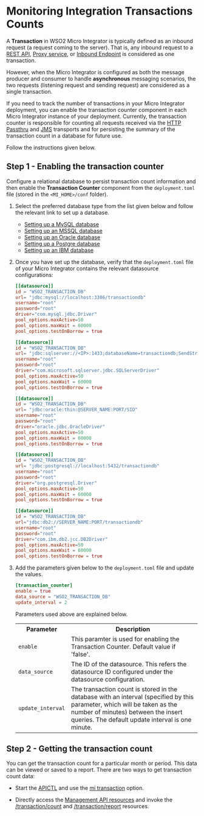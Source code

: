 # Monitoring Integration Transactions Counts

A **Transaction** in WSO2 Micro Integrator is typically defined as an inbound request (a request coming to the server). That is, any inbound request to a [REST API]({{base_path}}/integrate/develop/creating-artifacts/creating-an-api), [Proxy service]({{base_path}}/integrate/develop/creating-artifacts/creating-a-proxy-service), or [Inbound Endpoint]({{base_path}}/integrate/develop/creating-artifacts/creating-an-inbound-endpoint) is considered as one transaction.

However, when the Micro Integrator is configured as both the message producer and consumer to handle **asynchronous** messaging scenarios, the two requests (listening request and sending request) are considered as a single transaction.

If you need to track the number of transactions in your Micro Integrator deployment, you can enable the transaction counter component in each Micro Integrator instance of your deployment. Currently, the transaction counter is responsible for counting all requests received via the [HTTP Passthru]({{base_path}}/install-and-setup/setup/mi-setup/transport_configurations/configuring-transports/#configuring-the-httphttps-transport) and [JMS]({{base_path}}/install-and-setup/setup/mi-setup/transport_configurations/configuring-transports/#configuring-the-jms-transport) transports and for persisting the summary of the transaction count in a database for future use.

Follow the instructions given below.

## Step 1 - Enabling the transaction counter

Configure a relational database to persist transaction count information and then enable the **Transaction Counter** component from the `deployment.toml` file (stored in the `<MI_HOME>/conf` folder).

1.  Select the preferred database type from the list given below and follow the relevant link to set up a database.

    - [Setting up a MySQL database]({{base_path}}/install-and-setup/setup/mi-setup/databases/setting-up-mysql/)
    - [Setting up an MSSQL database]({{base_path}}/install-and-setup/setup/mi-setup/databases/setting-up-mssql/)
    - [Setting up an Oracle database]({{base_path}}/install-and-setup/setup/mi-setup/databases/setting-up-oracle/)
    - [Setting up a Postgre database]({{base_path}}/install-and-setup/setup/mi-setup/databases/setting-up-postgresql/)
    - [Setting up an IBM database]({{base_path}}/install-and-setup/setup/mi-setup/databases/setting-up-ibm-db2/)

2.  Once you have set up the database, verify that the `deployment.toml` file of your Micro Integrator contains the relevant datasource configurations:

    ```toml tab='MySQL'
    [[datasource]]
    id = "WSO2_TRANSACTION_DB"
    url= "jdbc:mysql://localhost:3306/transactiondb"
    username="root"
    password="root"
    driver="com.mysql.jdbc.Driver"
    pool_options.maxActive=50
    pool_options.maxWait = 60000
    pool_options.testOnBorrow = true
    ```

    ```toml tab='MSSQL'
    [[datasource]]
    id = "WSO2_TRANSACTION_DB"
    url= "jdbc:sqlserver://<IP>:1433;databaseName=transactiondb;SendStringParametersAsUnicode=false"
    username="root"
    password="root"
    driver="com.microsoft.sqlserver.jdbc.SQLServerDriver"
    pool_options.maxActive=50
    pool_options.maxWait = 60000
    pool_options.testOnBorrow = true
    ```

    ```toml tab='Oracle'
    [[datasource]]
    id = "WSO2_TRANSACTION_DB"
    url= "jdbc:oracle:thin:@SERVER_NAME:PORT/SID"
    username="root"
    password="root"
    driver="oracle.jdbc.OracleDriver"
    pool_options.maxActive=50
    pool_options.maxWait = 60000
    pool_options.testOnBorrow = true
    ```

    ```toml tab='PostgreSQL'
    [[datasource]]
    id = "WSO2_TRANSACTION_DB"
    url= "jdbc:postgresql://localhost:5432/transactiondb"
    username="root"
    password="root"
    driver="org.postgresql.Driver"
    pool_options.maxActive=50
    pool_options.maxWait = 60000
    pool_options.testOnBorrow = true
    ```

    ```toml tab='IBM DB'
    [[datasource]]
    id = "WSO2_TRANSACTION_DB"
    url="jdbc:db2://SERVER_NAME:PORT/transactiondb"
    username="root"
    password="root"
    driver="com.ibm.db2.jcc.DB2Driver"
    pool_options.maxActive=50
    pool_options.maxWait = 60000
    pool_options.testOnBorrow = true
    ```

3.  Add the parameters given below to the `deployment.toml` file and update the values.

    ```toml
    [transaction_counter]
    enable = true
    data_source = "WSO2_TRANSACTION_DB"
    update_interval = 2
    ```

    Parameters used above are explained below.

    <table>
    	<tr>
    		<th>Parameter</th>
    		<th>Description</th>
    	</tr>
    	<tr>
    		<td>
    			<code>enable</code>
    		</td>
    		<td>
    			This paramter is used for enabling the Transaction Counter. Default value if 'false'.
    		</td>
    	</tr>
    	<tr>
    		<td>
    			<code>data_source</code>
    		</td>
    		<td>
    			The ID of the datasource. This refers the datasource ID configured under the datasource configuration.
    		</td>
    	</tr>
    	<tr>
    		<td>
    			<code>update_interval</code>
    		</td>
    		<td>
    			The transaction count is stored in the database with an interval (specified by this parameter, which will be taken as the number of minutes) between the insert queries. The default update interval is one minute.
    		</td>
    	</tr>
    </table>

## Step 2 - Getting the transaction count

You can get the transaction count for a particular month or period. This data can be viewed or saved to a report. There are two ways to get transaction count data:

-  Start the [APICTL]({{base_path}}/install-and-setup/setup/api-controller/getting-started-with-wso2-api-controller) and use the [mi transaction]({{base_path}}/install-and-setup/setup/api-controller/managing-integrations/managing-integrations-with-ctl/#monitor-transactions) option.

-  Directly access the [Management API resources]({{base_path}}/observe/mi-observe/working-with-management-api) and invoke the [/transaction/count]({{base_path}}/observe/mi-observe/working-with-management-api/#get-transaction-count) and [/transaction/report]({{base_path}}/observe/mi-observe/working-with-management-api/#get-transaction-report-data) resources.